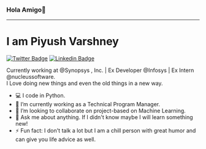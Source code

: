 <!--
**piyushvarshney/piyushvarshney** is a ✨ _special_ ✨ repository because its `README.md` (this file) appears on your GitHub profile.

Here are some ideas to get you started:

- 🔭 I’m currently working on ...
- 🌱 I’m currently learning ...
- 👯 I’m looking to collaborate on ...
- 🤔 I’m looking for help with ...
- 💬 Ask me about ...
- 📫 How to reach me: ...
- 😄 Pronouns: ...
- ⚡ Fun fact: ...
-->





### Hola Amigo👋
---
# I am Piyush Varshney

[![Twitter Badge](https://img.shields.io/badge/-@piyushvrshney-1ca0f1?style=flat-square&labelColor=1ca0f1&logo=twitter&logoColor=white&link=https://twitter.com/piyushvrshney)](https://twitter.com/piyushvrshney) [![Linkedin Badge](https://img.shields.io/badge/-piyushvarshney07-blue?style=flat-square&logo=Linkedin&logoColor=white&link=https://www.linkedin.com/in/piyushvarshney07)](https://www.linkedin.com/in/piyushvarshney07/) 

<!--[![gmail Badge](https://img.shields.io/badge/-pizyuhvarshney@outlook.com-c14438?style=flat-square&logo=Gmail&logoColor=white&link=mailto:sejalc230@gmail.com)](piyushvarshney@outlook.com)-->

Currently working at @Synopsys , Inc. | Ex Developer @Infosys | Ex Intern @nucleussoftware.<br>
I Love doing new things and even the old things in a new way.

<!--
```
Programmer (noun): A machine that turns coffee into code.
```
-->

- :computer: I code in Python.
- 🌱 I’m currently working as a Technical Program Manager.
- 👯 I’m looking to collaborate on project-based on Machine Learning.
- 💬 Ask me about anything. If I didn't know maybe I will learn something new!
- ⚡ Fun fact: I don't talk a lot but I am a chill person with great humor and can give you life advice as well.

